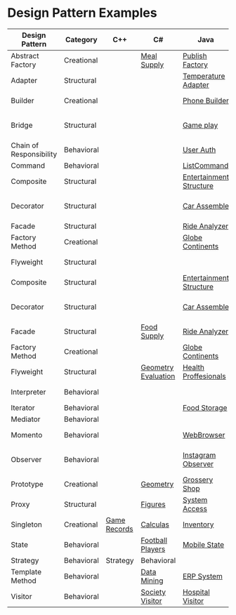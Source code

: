 # Design Pattern Examples

| Design Pattern | Category | C++ | C# | Java | JavaScript | Python | Ruby |
|---|---|---|---|---|---|---|---|
| Abstract Factory | Creational |   |[Meal Supply](abstractfactory-CSharp)   |[Publish Factory](abstract-factory-java/)   |  [Employee System](AbstractFactory-NodeJS/) |[Car Factory](abstract-factory-python/)   |[Game Fun](abstract-factory-Ruby)|
| Adapter | Structural |   |   |[Temperature Adapter](adapter-java/) |   |[smartphone battery](adapter-python/)|   |
| Builder | Creational |   |   |[Phone Builder](builder-java/) |  [Vehicle Builder](Builder-NodeJS/) | [Plane Builder](builder-python/)  |[Construction Management](builder-Ruby)|
| Bridge | Structural |   |   |[Game play](bridge-java/)   |   |[Ford Mustang Variants](bridge-python/)   |[Messaging System](bridge-ruby)   |
| Chain of Responsibility | Behavioral |   |   | [User Auth](chain_of_responsibility-java/)  |   | [Password Validator](chain-of-responsibility-python/)  |   |
| Command | Behavioral |   |   |[ListCommand](command-java/)|   |   |   |
| Composite | Structural |   |   | [Entertainment Structure](composite-java/)  |   |[Grocery Store Items](composite-python/)| [Gym Management](composite-ruby/)|
| Decorator | Structural |   |   | [Car Assemble](decorator-java/) |   |[Distance Units Conversion](decorator-python/)|  [Checking out Laptop](Decorator_ruby/) |
| Facade | Structural |   |   |[Ride Analyzer](facade-java/)   |   |   |   |
| Factory Method | Creational |   |   |[Globe Continents](FactoryMethod-Java/)| [Software Company](factory-method-js/)  |[Converter](factory-method-python/)   |[Gym Membership](design-patterns-Ruby/factory-ruby)|
| Flyweight | Structural |   |   |   |   |[Bank Accounts](flyweight-python/)   |  [Choose Game](Proxy-ruby/) |
| Composite | Structural |   |   | [Entertainment Structure](composite-java/)  |   |[Grocery Store Items](composite-python/)| [Gym Management](composite-ruby/)    |
| Decorator | Structural |   |   | [Car Assemble](decorator-java/) |   |[Distance Units Conversion](decorator-python/)|[Car Types](decorator-ruby)   |
| Facade | Structural |   |[Food Supply](Facade-csharp/)|[Ride Analyzer](facade-java/)   |   |   |   |
| Factory Method | Creational |   |   |[Globe Continents](FactoryMethod-Java/)| [Software Company](factory-method-js/)  |[Converter](factory-method-python/)   |[Gym Membership](factory-ruby)|
| Flyweight | Structural |   |[Geometry Evaluation](Flyweight-csharp/)| [Health Proffesionals](Flyweight-Java/)    |   |[Bank Accounts](flyweight-python/)   |[Banking Operation](flyweight-ruby/)|
| Interpreter | Behavioral |   |   |   |   | [String Operations](interpreter-python/)  |   |
| Iterator | Behavioral |   |   |[Food Storage](iterator-java/)  |   |   |   |
| Mediator | Behavioral |   |   |   |   |[Phonebook](mediator-python/)|[Transciever](mediator-ruby/)   |
| Momento | Behavioral |   |   |[WebBrowser](momento-java/)   |    [Text Editor Simulator](memento-python/)  |[Calculator](memento-ruby)   |
| Observer | Behavioral |   |   |[Instagram Observer](Observer-Java/)   |   | [Factorial & Fibonacci Calculator](observer-python/)  |[Grade for Students](observer-ruby)|
| Prototype | Creational |   |[Geometry](prototype-CSharp)| [Grossery Shop](Prototype-Java/) |[Customer Management](Prototype-NodeJS/)   |[Temperature Measurement](prototype-python/)   |[Laptop](prototype-ruby)||
| Proxy | Structural |   |[Figures](Proxy-csharp/)| [System Access](Proxy-Java/)  |   |[Area Calculator](proxy-python/)   |   |
| Singleton | Creational |[Game Records](singleton-cpp/) |[Calculas](singleton-CSharp)| [Inventory](singleton-java/) |[Class Check](singleton-NodeJS/)   |[PhoneBook](singleton-python/)   |   |
| State | Behavioral |   |[Football Players](State_patternCSharp)  |[Mobile State](State-Java/)   |   |   |[Traffic Light System](state-ruby)|
| Strategy | Behavioral | Strategy | Behavioral |   |[Evaluation](Strategy_patternCSharp)   |   |   | [HCF&LCM Calculator](stratergy-python/)  |[Game & Weapons](strategy-ruby)|
| Template Method | Behavioral |   |[Data Mining](Template_patternCSharp)   |[ERP System](template_method-java)  |   |   |[TravelAgency](templatemethod-ruby/)   |
| Visitor | Behavioral |   |[Society Visitor](Visitor_patternCSharp)  |[Hospital Visitor](Visitor-Java/)   |   |[Area Calculator](visitor-python/)|[Router Management](visitor-ruby)   |
